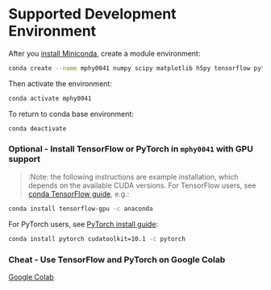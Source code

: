
# Supported Development Environment

After you [install Miniconda](https://docs.conda.io/projects/conda/en/latest/user-guide/install/), create a module environment:
```bash
conda create --name mphy0041 numpy scipy matplotlib h5py tensorflow pytorch
```
Then activate the environment:
```bash
conda activate mphy0041
```
To return to conda base environment:
```bash
conda deactivate
```

### Optional - Install TensorFlow or PyTorch in `mphy0041` with GPU support
>:Note: the following instructions are example installation, which depends on the available CUDA versions.
For TensorFlow users, see [conda TensorFlow guide](https://docs.anaconda.com/anaconda/user-guide/tasks/tensorflow/), e.g.:
```bash
conda install tensorflow-gpu -c anaconda 
```

For PyTorch users, see [PyTorch install guide](https://pytorch.org/get-started/locally/):
```bash
conda install pytorch cudatoolkit=10.1 -c pytorch
```

### Cheat - Use TensorFlow and PyTorch on Google Colab
[Google Colab](https://colab.research.google.com/)